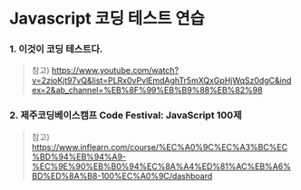 # Javascript 코딩 테스트 연습

### 1. 이것이 코딩 테스트다.
> 참고) https://www.youtube.com/watch?v=2zjoKjt97vQ&list=PLRx0vPvlEmdAghTr5mXQxGpHjWqSz0dgC&index=2&ab_channel=%EB%8F%99%EB%B9%88%EB%82%98
### 2. 제주코딩베이스캠프 Code Festival: JavaScript 100제
> 참고) https://www.inflearn.com/course/%EC%A0%9C%EC%A3%BC%EC%BD%94%EB%94%A9-%EC%9E%90%EB%B0%94%EC%8A%A4%ED%81%AC%EB%A6%BD%ED%8A%B8-100%EC%A0%9C/dashboard

